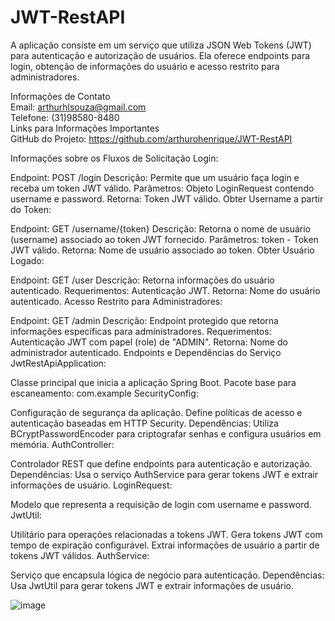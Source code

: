 # JWT-RestAPI

A aplicação consiste em um serviço que utiliza JSON Web Tokens (JWT) para autenticação e autorização de usuários. Ela oferece endpoints para login, obtenção de informações do usuário e acesso restrito para administradores.

Informações de Contato <br>
Email: arthurhlsouza@gmail.com <br>
Telefone: (31)98580-8480 <br>
Links para Informações Importantes <br>
GitHub do Projeto: https://github.com/arthurohenrique/JWT-RestAPI <br>

Informações sobre os Fluxos de Solicitação
Login:

Endpoint: POST /login
Descrição: Permite que um usuário faça login e receba um token JWT válido.
Parâmetros: Objeto LoginRequest contendo username e password.
Retorna: Token JWT válido.
Obter Username a partir do Token:

Endpoint: GET /username/{token}
Descrição: Retorna o nome de usuário (username) associado ao token JWT fornecido.
Parâmetros: token - Token JWT válido.
Retorna: Nome de usuário associado ao token.
Obter Usuário Logado:

Endpoint: GET /user
Descrição: Retorna informações do usuário autenticado.
Requerimentos: Autenticação JWT.
Retorna: Nome do usuário autenticado.
Acesso Restrito para Administradores:

Endpoint: GET /admin
Descrição: Endpoint protegido que retorna informações específicas para administradores.
Requerimentos: Autenticação JWT com papel (role) de "ADMIN".
Retorna: Nome do administrador autenticado.
Endpoints e Dependências do Serviço
JwtRestApiApplication:

Classe principal que inicia a aplicação Spring Boot.
Pacote base para escaneamento: com.example
SecurityConfig:

Configuração de segurança da aplicação.
Define políticas de acesso e autenticação baseadas em HTTP Security.
Dependências: Utiliza BCryptPasswordEncoder para criptografar senhas e configura usuários em memória.
AuthController:

Controlador REST que define endpoints para autenticação e autorização.
Dependências: Usa o serviço AuthService para gerar tokens JWT e extrair informações de usuário.
LoginRequest:

Modelo que representa a requisição de login com username e password.
JwtUtil:

Utilitário para operações relacionadas a tokens JWT.
Gera tokens JWT com tempo de expiração configurável.
Extrai informações de usuário a partir de tokens JWT válidos.
AuthService:

Serviço que encapsula lógica de negócio para autenticação.
Dependências: Usa JwtUtil para gerar tokens JWT e extrair informações de usuário.

![image](https://github.com/arthurohenrique/JWT-RestAPI/assets/61984909/5f8f3b98-f1a6-46a1-a47e-4cdd0e6eda6d)

